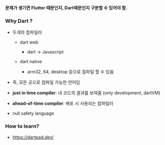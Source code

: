 **문제가 생기면 Flutter 때문인지, Dart때문인지 구분할 수 있어야 함.**

### Why Dart ?

- 두개의 컴파일러

  - dart web

    - dart -> Javascript

  - dart native

    - arm32, 64, desktop 등으로 컴파일 할 수 있음

- 즉, 모든 곳으로 컴파일 가능한 언어임

- **just in time compiler**: 내 코드의 결과를 보여줌 (only development, dartVM)

- **ahead-of-time compiler**: 배포 시 사용되는 컴파일러

- null safety language

### How to learn?

- https://dartpad.dev/
